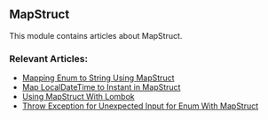 ## MapStruct

This module contains articles about MapStruct.

### Relevant Articles:
- [Mapping Enum to String Using MapStruct](https://www.baeldung.com/mapstruct-enum-string)
- [Map LocalDateTime to Instant in MapStruct](https://www.baeldung.com/java-mapstruct-localdatetime-instant)
- [Using MapStruct With Lombok](https://www.baeldung.com/java-mapstruct-lombok)
- [Throw Exception for Unexpected Input for Enum With MapStruct](https://www.baeldung.com/java-mapstruct-enum-unexpected-input-exception)